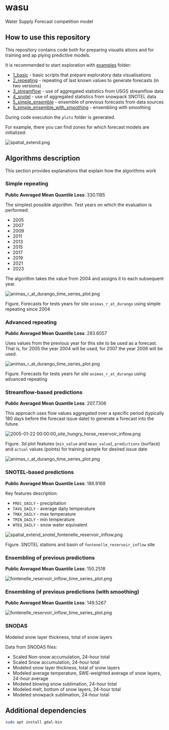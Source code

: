 # wasu

Water Supply Forecast competition model

## How to use this repository

This repository contains code both for preparing visualis
ations and for training and ap
plying predictive models.

It is recommended to start exploration with [examples](./examples) folder:

- [1_basic](./examples/1_basic) - basic scripts that prepare exploratory data visualisations
- [2_repeating](./examples/2_repeating) - repeating of last known values to generate forecasts (in two versions)
- [3_streamflow](./examples/3_streamflow) - use of aggregated statistics from USGS streamflow data 
- [4_snotel](./examples/4_snotel) - use of aggregated statistics from snowpack SNOTEL data 
- [5_simple_ensemble](./examples/5_simple_ensemble) - ensemble of previous forecasts from data sources
- [6_simple_ensemble_with_smoothing](./examples/6_simple_ensemble_with_smoothing) - ensembling with smoothing


During code execution the `plots` folder is generated. 

For example, there you can find zones for which forecast models are initialized:

![spatial_extend.png](examples%2Fplots%2Fspatial%2Fspatial_extend.png)

## Algorithms description 

This section provides explanations that explain how the algorithms work 

### Simple repeating 

**Public Averaged Mean Quantile Loss**: 330.1185

The simplest possible algorithm. Test years on which the evaluation is performed:

- 2005
- 2007
- 2009
- 2011
- 2013
- 2015
- 2017
- 2019
- 2021
- 2023

The algorithm takes the value from 2004 and assigns it to each subsequent year.

![animas_r_at_durango_time_series_plot.png](examples%2Fplots%2Fpredictions_simple_repeating%2Fanimas_r_at_durango_time_series_plot.png)

Figure. Forecasts for tests years for site `animas_r_at_durango` using simple repeating since 2004

### Advanced repeating 

**Public Averaged Mean Quantile Loss**: 283.6057

Uses values from the previous year for this site to be used as a forecast. That is, for 2005 the year 2004 will be used, for 2007 the year 2006 will be used.

![animas_r_at_durango_time_series_plot.png](examples%2Fplots%2Fpredictions_advanced_repeating%2Fanimas_r_at_durango_time_series_plot.png)

Figure. Forecasts for tests years for site `animas_r_at_durango` using advanced repeating 

### Streamflow-based predictions

**Public Averaged Mean Quantile Loss**: 207.7306 

This approach uses flow values aggregated over a 
specific period (typically 180 days before the forecast issue date) 
to generate a forecast into the future. 

![2005-01-22 00:00:00_site_hungry_horse_reservoir_inflow.png](examples%2Fplots%2Fusgs_streamflow_3d%2F2005-01-22%2000%3A00%3A00_site_hungry_horse_reservoir_inflow.png)

Figure. 3d plot features (`min_value` and `mean_value`), `predictions` (surface) and `actual` values (points) for training sample for
desired issue date

![animas_r_at_durango_time_series_plot.png](examples%2Fplots%2Fpredictions_usgs_streamflow%2Fanimas_r_at_durango_time_series_plot.png)

### SNOTEL-based predictions

**Public Averaged Mean Quantile Loss**: 186.9168

Key features description: 

- `PREC_DAILY` - precipitation
- `TAVG_DAILY` - average daily temperature
- `TMAX_DAILY` - max temperature
- `TMIN_DAILY` - min temperature
- `WTEQ_DAILY` - snow water equivalent	

![spatial_extend_snotel_fontenelle_reservoir_inflow.png](examples%2Fplots%2Fspatial_with_snotel_stations%2Fspatial_extend_snotel_fontenelle_reservoir_inflow.png)

Figure. SNOTEL stations and basin of `fontenelle_reservoir_inflow` site

### Ensembling of previous predictions

**Public Averaged Mean Quantile Loss**: 150.2518

![fontenelle_reservoir_inflow_time_series_plot.png](examples%2Fplots%2Fpredictions_first_ensemble%2Ffontenelle_reservoir_inflow_time_series_plot.png)

### Ensembling of previous predictions (with smoothing)

**Public Averaged Mean Quantile Loss**: 149.5267

![fontenelle_reservoir_inflow_time_series_plot.png](examples%2Fplots%2Fpredictions_first_ensemble_with_smoothing%2Ffontenelle_reservoir_inflow_time_series_plot.png)

### SNODAS 

Modeled snow layer thickness, total of snow layers

Data from SNODAS files:
- Scaled Non-snow accumulation, 24-hour total
- Scaled Snow accumulation, 24-hour total
- Modeled snow layer thickness, total of snow layers
- Modeled average temperature, SWE-weighted average of snow layers, 24-hour average
- Modeled blowing snow sublimation, 24-hour total
- Modeled melt, bottom of snow layers, 24-hour total
- Modeled snowpack sublimation, 24-hour total

## Additional dependencies 

```bash
sudo apt install gdal-bin
```
